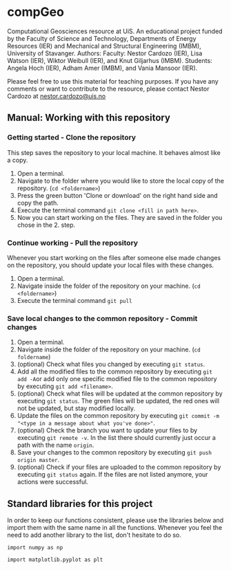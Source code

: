 # compGeo
Computational Geosciences resource at UiS. An educational project funded by the Faculty of Science and Technology, Departments of Energy Resources (IER) and Mechanical and Structural Engineering (IMBM), University of Stavanger. Authors: Faculty: Nestor Cardozo (IER), Lisa Watson (IER), Wiktor Weibull (IER), and Knut Giljarhus (IMBM). Students: Angela Hoch (IER), Adham Amer (IMBM), and Vania Mansoor (IER).

Please feel free to use this material for teaching purposes. If you have any comments or want to contribute to the resource, please contact Nestor Cardozo at nestor.cardozo@uis.no

## Manual: Working with this repository
### Getting started - Clone the repository
This step saves the repository to your local machine. It behaves almost like a copy.
1. Open a terminal.
2. Navigate to the folder where you would like to store the local copy of the repository. (`cd <foldername>`)
3. Press the green button 'Clone or download' on the right hand side and copy the path.
4. Execute the terminal command `git clone <fill in path here>`.
5. Now you can start working on the files. They are saved in the folder you chose in the 2. step.

### Continue working - Pull the repository
Whenever you start working on the files after someone else made changes on the repository, you should update your local files with these changes.
1. Open a terminal.
2. Navigate inside the folder of the repository on your machine. (`cd <foldername>`)
3. Execute the terminal command `git pull`

### Save local changes to the common repository - Commit changes
1. Open a terminal.
2. Navigate inside the folder of the repository on your machine. (`cd foldername`)
3. (optional) Check what files you changed by executing `git status`.
4. Add all the modified files to the common repository by executing `git add -A`or add only one specific modified file to the common repository by executing `git add <filename>`.
5. (optional) Check what files will be updated at the common repository by executing `git status`. The green files will be updated, the red ones will not be updated, but stay modified locally.
6. Update the files on the common repository by executing `git commit -m "<type in a message about what you've done>"`.
7. (optional) Check the branch you want to update your files to by executing `git remote -v`. In the list there should currently just occur a path with the name `origin`.
8. Save your changes to the common repository by executing `git push origin master`.
9. (optional) Check if your files are uploaded to the common repository by executing `git status` again. If the files are not listed anymore, your actions were successful.




## Standard libraries for this project
In order to keep our functions consistent, please use the libraries below and import them with the same name in all the functions. Whenever you feel the need to add another library to the list, don't hesitate to do so.

`import numpy as np`

`import matplotlib.pyplot as plt`

